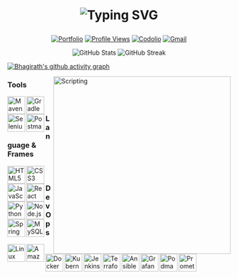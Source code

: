 <h1>
<p align="center">
  <img src="https://readme-typing-svg.demolab.com?font=Fira+Code&size=30&duration=3000&pause=1000&color=007BFB&center=true&vCenter=true&width=510&lines=Hey,+i'm+Bhagirath+Patel;DevOps+%7C+AWS+%7C+Automation;Welcome+to+my+GitHub+Profile" alt="Typing SVG" />
</p>
</h1>

<div align="center">

 <!-- Stats Section -->
 
[![Portfolio](https://img.shields.io/badge/Portfolio-Click_Here-green?style=flat&logo=firefox)](https://your-portfolio-link)
[![Profile Views](https://komarev.com/ghpvc/?username=bhagirath00&color=yellow)](https://github.com/bhagirath00)
[![Codolio](https://img.shields.io/badge/Codolio-Portfolio-orange)](https://codolio.com/profile/bhagirath00)
[![Gmail](https://img.shields.io/badge/Gmail-patelbhagirath736@gmail.com-D14836?style=flat&logo=gmail&logoColor=white)](mailto:patelbhagirath736@gmail.com)

</div>

<p align="center">
  <img src="https://github-readme-stats.vercel.app/api?username=Bhagirath00&show_icons=true&theme=transparent&hide_border=true&card_width=400" alt="GitHub Stats" />
  <img src="https://streak-stats.demolab.com?user=Bhagirath00&theme=transparent&hide_border=true&date_format=j%20M%5B%20Y%5D&card_width=400" alt="GitHub Streak" />
</p>


<!-- Contribution Graph -->
[![Bhagirath's github activity graph](https://github-readme-activity-graph.vercel.app/graph?username=Bhagirath00&theme=github-compact&hide_border=true)](https://github.com/Bhagirath00)


<!-- Right side GIF -->
<img align="right" alt="Scripting" width="400" src="https://cdn.dribbble.com/userupload/7725640/file/original-a2b82ab8779ece4c49df3672f7753ccb.gif">

<!-- Tools & Technologies -->
### Tools
<p>
  <img align="left" alt="Maven" width="40" src="https://cdn.jsdelivr.net/gh/devicons/devicon/icons/maven/maven-original.svg" />
  <img align="left" alt="Gradle" width="40" src="https://cdn.jsdelivr.net/gh/devicons/devicon/icons/gradle/gradle-original.svg" />
  <img align="left" alt="Selenium" width="40" src="https://cdn.jsdelivr.net/gh/devicons/devicon/icons/selenium/selenium-original.svg" />
  <img align="left" alt="Postman" width="40" src="https://www.vectorlogo.zone/logos/getpostman/getpostman-icon.svg" />
</p>
<br/>


### Language & Frames
<p>
  <img align="left" alt="HTML5" width="40" src="https://cdn.jsdelivr.net/gh/devicons/devicon/icons/html5/html5-original.svg" />
  <img align="left" alt="CSS3" width="40" src="https://cdn.jsdelivr.net/gh/devicons/devicon/icons/css3/css3-original.svg" />
  <img align="left" alt="JavaScript" width="40" src="https://cdn.jsdelivr.net/gh/devicons/devicon/icons/javascript/javascript-original.svg" />
  <img align="left" alt="React" width="40" src="https://cdn.jsdelivr.net/gh/devicons/devicon/icons/react/react-original.svg" />
  <img align="left" alt="Python" width="40" src="https://cdn.jsdelivr.net/gh/devicons/devicon/icons/python/python-original.svg" />
  <img align="left" alt="Node.js" width="40" src="https://cdn.jsdelivr.net/gh/devicons/devicon/icons/nodejs/nodejs-original.svg" />
  <img align="left" alt="Spring Boot" width="40" src="https://cdn.jsdelivr.net/gh/devicons/devicon/icons/spring/spring-original.svg" />
  <img align="left" alt="MySQL" width="40" src="https://cdn.jsdelivr.net/gh/devicons/devicon/icons/mysql/mysql-original.svg" />
</p>
<br/>

### DevOps
<p>
  <img align="left" alt="Linux" width="40" src="https://cdn.jsdelivr.net/gh/devicons/devicon/icons/linux/linux-original.svg" />
  <img align="left" alt="Amazon Web Services" height="40" src="https://cdn.jsdelivr.net/gh/devicons/devicon/icons/amazonwebservices/amazonwebservices-line-wordmark.svg" />
  <img align="left" alt="Docker" width="40" src="https://cdn.jsdelivr.net/gh/devicons/devicon/icons/docker/docker-plain-wordmark.svg" />
  <img align="left" alt="Kubernetes" width="40" src="https://cdn.jsdelivr.net/gh/devicons/devicon/icons/kubernetes/kubernetes-plain.svg" />
  <img align="left" alt="Jenkins" width="40" src="https://cdn.jsdelivr.net/gh/devicons/devicon/icons/jenkins/jenkins-original.svg" />
  <img align="left" alt="Terraform" width="40" src="https://cdn.jsdelivr.net/gh/devicons/devicon/icons/terraform/terraform-original.svg" />
  <img align="left" alt="Ansible" width="40" src="https://cdn.jsdelivr.net/gh/devicons/devicon/icons/ansible/ansible-original.svg" />
  <img align="left" alt="Grafana" width="40" src="https://cdn.jsdelivr.net/gh/devicons/devicon/icons/grafana/grafana-original.svg" />
  <img align="left" alt="Podman" width="40" src="https://cdn.jsdelivr.net/gh/devicons/devicon/icons/podman/podman-original.svg" />
  <img align="left" alt="Prometheus" width="40" src="https://cdn.jsdelivr.net/gh/devicons/devicon/icons/prometheus/prometheus-original.svg" />
</p>
<br/>

